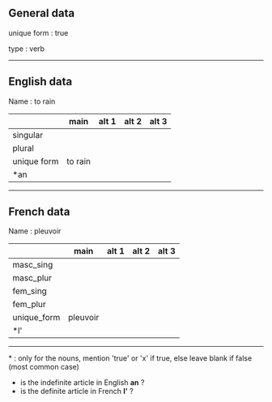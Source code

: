 ## General data

unique form : true

type : verb

---

## English data

Name : to rain

|             |  main   | alt 1 | alt 2 | alt 3 |
| :---------- | :-----: | :---: | :---: | ----- |
| singular    |         |       |       |       |
| plural      |         |       |       |       |
| unique form | to rain |       |       |       |
| \*an        |         |       |       |       |

---

## French data

Name : pleuvoir

|             |   main   | alt 1 | alt 2 | alt 3 |
| :---------- | :------: | :---: | :---: | :---: |
| masc_sing   |          |       |       |       |
| masc_plur   |          |       |       |       |
| fem_sing    |          |       |       |       |
| fem_plur    |          |       |       |       |
| unique_form | pleuvoir |       |       |       |
| \*l'        |          |       |       |       |

---

\* : only for the nouns, mention 'true' or 'x' if true, else leave blank if false (most common case)

- is the indefinite article in English **an** ?
- is the definite article in French **l'** ?
